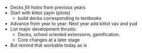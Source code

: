 - Decks _fill holes_ from previous years
- Start with kittot zayin (pilots)
	- build decks corresponding to textbooks
- Advance from year to year: Next year add kittot vav and yud
- List major development thrusts:
	- Decks, school oriented extensions, gamification.
	- Core changes at a later stage
- But remind that workable today as is